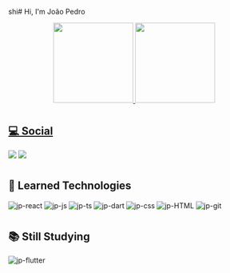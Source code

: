 shi# Hi, I'm João Pedro

<div align="center">
  <a href="https://github.com/jternesconte">
  <img height="160em" src="https://github-readme-stats.vercel.app/api?username=jternesconte&show_icons=true&theme=dracula&include_all_commits=true&count_private=true"/>
  <img height="160em" src="https://github-readme-stats.vercel.app/api/top-langs/?username=jternesconte&layout=compact&langs_count=7&theme=dracula"/>
</div>

#

## 💻 Social

  <a href="https://www.instagram.com/jternesconte/" target="_blank"><img src="https://img.shields.io/badge/-Instagram-%23E4405F?style=for-the-badge&logo=instagram&logoColor=white" target="_blank"></a>
  <a href="https://www.linkedin.com/in/jo%C3%A3o-pedro-ternes-conte/" target="_blank"><img src="https://img.shields.io/badge/-LinkedIn-%230077B5?style=for-the-badge&logo=linkedin&logoColor=white" target="_blank"></a>

#

## 🧠 Learned Technologies

  <div style="display: inline_block"> 
    <img align="center" alt="jp-react"src="https://img.shields.io/badge/React-20232A?style=for-the-badge&logo=react&logoColor=61DAFB">
    <img align="center" alt="jp-js"src="https://img.shields.io/badge/JavaScript-F7DF1E?style=for-the-badge&logo=javascript&logoColor=black">
    <img align="center" alt="jp-ts" src="https://img.shields.io/badge/TypeScript-007ACC?style=for-the-badge&logo=typescript&logoColor=white">
    <img align="center" alt="jp-dart"src="https://img.shields.io/badge/Dart-0175C2?style=for-the-badge&logo=dart&logoColor=white">
    <img align="center" alt="jp-css" src="https://img.shields.io/badge/CSS3-1572B6?style=for-the-badge&logo=css3&logoColor=white">
    <img align="center" alt="jp-HTML"  src="https://img.shields.io/badge/HTML5-E34F26?style=for-the-badge&logo=html5&logoColor=white">
    <img align="center" alt="jp-git"src="https://img.shields.io/badge/-Git-red?style=for-the-badge&logo=git&logoColor=white">
    
  </div>

#

## 📚 Still Studying
  <div style="display: inline_block">
    <img align="center" alt="jp-flutter"src="https://img.shields.io/badge/Flutter-02569B?style=for-the-badge&logo=flutter&logoColor=white">
  </div>

#
